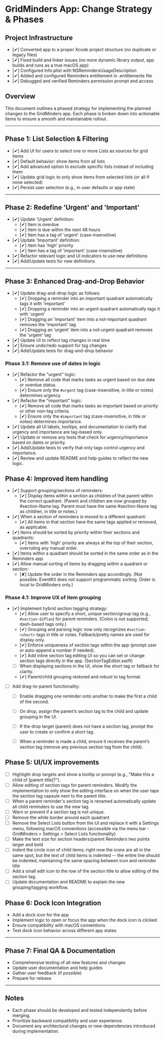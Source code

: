 # GridMinders App: Change Strategy & Phases

## Project Infrastructure
- [✔] Converted app to a proper Xcode project structure (no duplicate or legacy files)
- [✔] Fixed build and linker issues (no more dynamic library output, app builds and runs as a true macOS app)
- [✔] Configured Info.plist with NSRemindersUsageDescription
- [✔] Added and configured Reminders entitlement in .entitlements file
- [✔] Debugged and verified Reminders permission prompt and access

## Overview
This document outlines a phased strategy for implementing the planned changes to the GridMinders app. Each phase is broken down into actionable items to ensure a smooth and maintainable rollout.

---

## Phase 1: List Selection & Filtering
- [✔] Add UI for users to select one or more Lists as sources for grid items
- [✔] Default behavior: show items from all lists
- [✔] Add advanced option to exclude specific lists instead of including them
- [✔] Update grid logic to only show items from selected lists (or all if none selected)
- [✔] Persist user selection (e.g., in user defaults or app state)

---

## Phase 2: Redefine 'Urgent' and 'Important'
- [✔] Update 'Urgent' definition:
  - [✔] Item is overdue
  - [✔] Item is due within the next 48 hours
  - [✔] Item has a tag of 'urgent' (case-insensitive)
- [✔] Update 'Important' definition:
  - [✔] Item has 'high' priority
  - [✔] Item has a tag of 'important' (case-insensitive)
- [✔] Refactor relevant logic and UI indicators to use new definitions
- [✔] Add/Update tests for new definitions

---

## Phase 3: Enhanced Drag-and-Drop Behavior
- [✔] Update drag-and-drop logic as follows:
  - [✔] Dropping a reminder into an important quadrant automatically tags it with 'important'
  - [✔] Dropping a reminder into an urgent quadrant automatically tags it with 'urgent'
  - [✔] Dragging an 'important' item into a not-important quadrant removes the 'important' tag
  - [✔] Dragging an 'urgent' item into a not-urgent quadrant removes the 'urgent' tag
- [✔] Update UI to reflect tag changes in real time
- [✔] Ensure undo/redo support for tag changes
- [✔] Add/Update tests for drag-and-drop behavior

### Phase 3.1: Remove use of dates in logic
- [✔] Refactor the "urgent" logic:
  - [✔] Remove all code that marks tasks as urgent based on due date or overdue status.
  - [✔] Ensure only the `#urgent` tag (case-insensitive, in title or notes) determines urgency.
- [✔] Refactor the "important" logic:
  - [✔] Remove all code that marks tasks as important based on priority or other non-tag criteria.
  - [✔] Ensure only the `#important` tag (case-insensitive, in title or notes) determines importance.
- [✔] Update all UI labels, tooltips, and documentation to clarify that urgency and importance are tag-based only.
- [✔] Update or remove any tests that check for urgency/importance based on dates or priority.
- [✔] Add/Update tests to verify that only tags control urgency and importance.
- [✔] Review and update README and help guides to reflect the new logic.

## Phase 4: Improved item handling
- [✔] Support grouping/sections of reminders:
  - [✔] Display items within a section as children of that parent within the correct quadrant. (Parent and children are now grouped by #section-Name tag. Parent must have the same #section-Name tag as children, in title or notes.)
- [✔] When a section of reminders is moved to a different quadrant:
  - [✔] All items in that section have the same tags applied or removed, as applicable.
- [✔] Items should be sorted by priority within their sections and quadrants:
  - [✔] Items with 'high' priority are always at the top of their section, overruling any manual order.
- [✔] Items within a quadrant should be sorted in the same order as in the Reminders app.
- [✔] Allow manual sorting of items by dragging within a quadrant or section:
  - [✘] Update the order in the Reminders app accordingly. (Not possible: EventKit does not support programmatic sorting. Order is local to GridMinders only.)

### Phase 4.1: Improve UX of item grouping
- [✔] Implement hybrid section tagging strategy:
  - [✔] Allow user to specify a short, unique section/group tag (e.g., `#section-Q1Plan`) for parent reminders. (Colon is not supported; dash-based tags only.)
  - [✔] Grouping and parsing logic now only recognizes `#section-<short>` tags in title or notes. Fallback/pretty names are used for display only.
  - [✔] Enforce uniqueness of section tags within the app (prompt user or auto-append a number if needed).
  - [✔] Add inline section tag editing UI so you can set or change section tags directly in the app. (SectionTagEditor.swift)
  - [ ] When displaying sections in the UI, show the short tag or fallback for clarity.
  - [✔] Parent/child grouping restored and robust to tag format.
- [ ] Add drag-to-parent functionality:
  - [ ] Enable dragging one reminder onto another to make the first a child of the second.
  - [ ] On drop, assign the parent’s section tag to the child and update grouping in the UI.
  - [ ] If the drop target (parent) does not have a section tag, prompt the user to create or confirm a  short tag.
  - [ ] When a reminder is made a child, ensure it receives the parent’s section tag (remove any previous section tag from the child).


## Phase 5: UI/UX improvements
- [ ] Highlight drop targets and show a tooltip or prompt (e.g., "Make this a child of [parent title]?").
- [ ] Allow editing of section tags for parent reminders. Modify the implementation to only show the editing interface on when the user taps the section tag capsule next to the parent title.
- [ ] When a parent reminder's section tag is renamed automatically update all child reminders to use the new tag.
- [ ] Warn or prevent if a section tag is not unique.
- [ ] Remove the white border around each quadrant 
- [ ] Remove the Select Lists button from the UI and replace it with a Settings menu, following macOS conventions (accessible via the menu bar - GridMinders > Settings > Select Lists functionality)
- [ ] Make the text size for section headers/parent Reminders two points larger and bold
- [ ] Indent the circle icon of child items; right now the icons are all in the same spot, but the text of child items is indented -- the entire line should be indented, maintaining the same spacing between icon and reminder title
- [ ] Add a small edit icon to the row of the section title to allow editing of the section tag.
- [ ] Update documentation and README to explain the new grouping/tagging workflow.

## Phase 6: Dock Icon Integration
- Add a dock icon for the app
- Implement logic to open or focus the app when the dock icon is clicked
- Ensure compatibility with macOS conventions
- Test dock icon behavior across different app states

---

## Phase 7: Final QA & Documentation
- Comprehensive testing of all new features and changes
- Update user documentation and help guides
- Gather user feedback (if possible)
- Prepare for release

---

## Notes
- Each phase should be developed and tested independently before merging.
- Prioritize backward compatibility and user experience.
- Document any architectural changes or new dependencies introduced during implementation.
